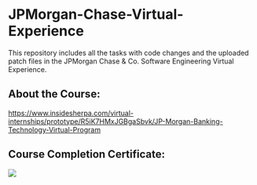 # JPMorgan-Chase-Virtual-Experience

This repository includes all the tasks with code changes and the uploaded patch files in the JPMorgan Chase &amp; Co. Software Engineering Virtual Experience.

## About the Course:

https://www.insidesherpa.com/virtual-internships/prototype/R5iK7HMxJGBgaSbvk/JP-Morgan-Banking-Technology-Virtual-Program

## Course Completion Certificate:


![](https://github.com/TanayMayee/JPMorgan-Chase-Virtual-Experience/blob/master/JPMorgan_Chase_Virtual_Experience%202020-05-23%20at%205.10.48%20PM.jpeg)
